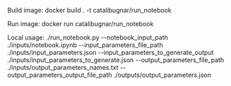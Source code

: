 Build image:
docker build . -t catalibugnar/run_notebook

Run image:
docker run catalibugnar/run_notebook

Local usage:
./run_notebook.py --notebook_input_path ./inputs/notebook.ipynb --input_parameters_file_path ./inputs/input_parameters.json --input_parameters_to_generate_output ./inputs/input_parameters_to_generate.json --output_parameters_file_path ./inputs/output_parameters_names.txt --output_parameters_output_file_path ./outputs/output_parameters.json
